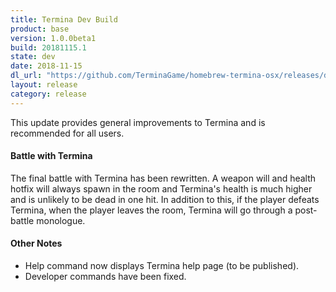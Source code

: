 ```yaml
---
title: Termina Dev Build
product: base
version: 1.0.0beta1
build: 20181115.1
state: dev
date: 2018-11-15
dl_url: "https://github.com/TerminaGame/homebrew-termina-osx/releases/download/20181115.1/termina.zip"
layout: release
category: release
---
```

This update provides general improvements to Termina and is recommended for all users.

#### Battle with Termina
The final battle with Termina has been rewritten. A weapon will and health hotfix will always spawn in the room and Termina's health is much higher and is unlikely to be dead in one hit. In addition to this, if the player defeats Termina, when the player leaves the room, Termina will go through a post-battle monologue.

#### Other Notes
* Help command now displays Termina help page (to be published).
* Developer commands have been fixed.
